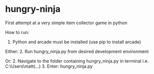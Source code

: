 # hungry-ninja
First attempt at a very simple item collector game in python

How to run:
1. Python and arcade must be installed (use pip to install arcade)

Either:
2. Run hungry_ninja.py from desired development environment

Or:
2. Navigate to the folder containing hungry_ninja.py in terminal
i.e. C:\Users\matt\(...)
3. Enter: hungry_ninja.py
